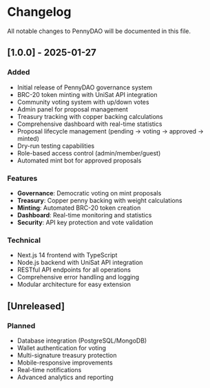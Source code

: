 # Changelog

All notable changes to PennyDAO will be documented in this file.

## [1.0.0] - 2025-01-27

### Added
- Initial release of PennyDAO governance system
- BRC-20 token minting with UniSat API integration
- Community voting system with up/down votes
- Admin panel for proposal management
- Treasury tracking with copper backing calculations
- Comprehensive dashboard with real-time statistics
- Proposal lifecycle management (pending → voting → approved → minted)
- Dry-run testing capabilities
- Role-based access control (admin/member/guest)
- Automated mint bot for approved proposals

### Features
- **Governance**: Democratic voting on mint proposals
- **Treasury**: Copper penny backing with weight calculations
- **Minting**: Automated BRC-20 token creation
- **Dashboard**: Real-time monitoring and statistics
- **Security**: API key protection and vote validation

### Technical
- Next.js 14 frontend with TypeScript
- Node.js backend with UniSat API integration
- RESTful API endpoints for all operations
- Comprehensive error handling and logging
- Modular architecture for easy extension

## [Unreleased]

### Planned
- Database integration (PostgreSQL/MongoDB)
- Wallet authentication for voting
- Multi-signature treasury protection
- Mobile-responsive improvements
- Real-time notifications
- Advanced analytics and reporting
